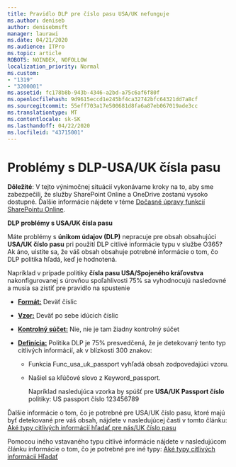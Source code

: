 ```yaml
---
title: Pravidlo DLP pre číslo pasu USA/UK nefunguje
ms.author: deniseb
author: denisebmsft
manager: laurawi
ms.date: 04/21/2020
ms.audience: ITPro
ms.topic: article
ROBOTS: NOINDEX, NOFOLLOW
localization_priority: Normal
ms.custom:
- "1319"
- "3200001"
ms.assetid: fc178b8b-943b-4346-a2bd-a75c6af6f80f
ms.openlocfilehash: 9d9615eccd1e245bf4ca32742bfc64321dd7a8cf
ms.sourcegitcommit: 55eff703a17e500681d8fa6a87eb067019ade3cc
ms.translationtype: MT
ms.contentlocale: sk-SK
ms.lasthandoff: 04/22/2020
ms.locfileid: "43715001"
---
```

# <a name="problems-with-dlp---usuk-passport-numbers"></a>Problémy s DLP-USA/UK čísla pasu

**Dôležité**: V tejto výnimočnej situácií vykonávame kroky na to, aby sme zabezpečili, že služby SharePoint Online a OneDrive zostanú vysoko dostupné. Ďalšie informácie nájdete v téme [Dočasné úpravy funkcií SharePointu Online](https://aka.ms/ODSPAdjustments).

**DLP problémy s USA/UK čísla pasu**

Máte problémy s **únikom údajov (DLP)** nepracuje pre obsah obsahujúci **USA/UK číslo pasu** pri použití DLP citlivé informácie typu v službe O365? Ak áno, uistite sa, že váš obsah obsahuje potrebné informácie o tom, čo DLP politika hľadá, keď je hodnotená.
  
Napríklad v prípade politiky **čísla pasu USA/Spojeného kráľovstva** nakonfigurovanej s úrovňou spoľahlivosti 75% sa vyhodnocujú nasledovné a musia sa zistiť pre pravidlo na spustenie
  
- **[Formát:](https://docs.microsoft.com/office365/securitycompliance/what-the-sensitive-information-types-look-for#format-77)** Deväť číslic

- **[Vzor:](https://docs.microsoft.com/office365/securitycompliance/what-the-sensitive-information-types-look-for#pattern-77)** Deväť po sebe idúcich číslic

- **[Kontrolný súčet:](https://docs.microsoft.com/office365/securitycompliance/what-the-sensitive-information-types-look-for#checksum-76)** Nie, nie je tam žiadny kontrolný súčet

- **[Definícia:](https://docs.microsoft.com/office365/securitycompliance/what-the-sensitive-information-types-look-for#definition-77)** Politika DLP je 75% presvedčená, že je detekovaný tento typ citlivých informácií, ak v blízkosti 300 znakov:

  - Funkcia Func_usa_uk_passport vyhľadá obsah zodpovedajúci vzoru.

  - Našiel sa kľúčové slovo z Keyword_passport.

    Napríklad nasledujúca vzorka by spúšť pre **USA/UK Passport číslo** politiky: US passport číslo 123456789

Ďalšie informácie o tom, čo je potrebné pre USA/UK číslo pasu, ktoré majú byť detekované pre váš obsah, nájdete v nasledujúcej časti v tomto článku: [Aké typy citlivých informácií hľadať pre nás/UK číslo pasu](https://docs.microsoft.com/office365/securitycompliance/what-the-sensitive-information-types-look-for#us--uk-passport-number)
  
Pomocou iného vstavaného typu citlivé informácie nájdete v nasledujúcom článku informácie o tom, čo je potrebné pre iné typy: [Aké typy citlivých informácií Hľadať](https://docs.microsoft.com/office365/securitycompliance/what-the-sensitive-information-types-look-for)
  